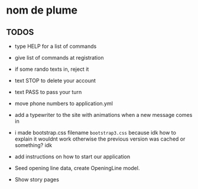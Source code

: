 # nom de plume

## TODOS

* type HELP for a list of commands
* give list of commands at registration
* if some rando texts in, reject it
* text STOP to delete your account
* text PASS to pass your turn
* move phone numbers to application.yml
* add a typewriter to the site with animations when a new message comes in
* i made bootstrap.css filename `bootstrap3.css` because idk how to explain it wouldnt work otherwise the previous version was cached or something? idk
* add instructions on how to start our application



* Seed opening line data, create OpeningLine model.
* Show story pages
